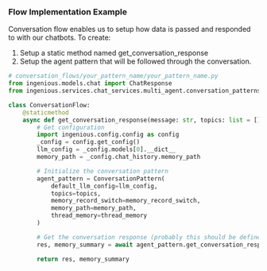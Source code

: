 
### Flow Implementation Example

Conversation flow enables us to setup how data is passed and responded to with our chatbots. To create:

1. Setup a static method named get_conversation_response
2. Setup the agent pattern that will be followed through the conversation.

```python
# conversation_flows/your_pattern_name/your_pattern_name.py
from ingenious.models.chat import ChatResponse
from ingenious.services.chat_services.multi_agent.conversation_patterns.your_pattern_name.your_pattern_name import ConversationPattern

class ConversationFlow:
    @staticmethod
    async def get_conversation_response(message: str, topics: list = [], thread_memory: str='', memory_record_switch = True, thread_chat_history: list = []) -> ChatResponse:
        # Get configuration
        import ingenious.config.config as config
        _config = config.get_config()
        llm_config = _config.models[0].__dict__
        memory_path = _config.chat_history.memory_path

        # Initialize the conversation pattern
        agent_pattern = ConversationPattern(
            default_llm_config=llm_config,
            topics=topics,
            memory_record_switch=memory_record_switch,
            memory_path=memory_path,
            thread_memory=thread_memory
        )

        # Get the conversation response (probably this should be defined in the main function)
        res, memory_summary = await agent_pattern.get_conversation_response(message)

        return res, memory_summary
```

